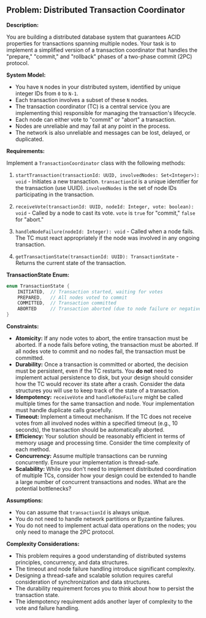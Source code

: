 ## Problem: Distributed Transaction Coordinator

**Description:**

You are building a distributed database system that guarantees ACID properties for transactions spanning multiple nodes. Your task is to implement a simplified version of a transaction coordinator that handles the "prepare," "commit," and "rollback" phases of a two-phase commit (2PC) protocol.

**System Model:**

*   You have `N` nodes in your distributed system, identified by unique integer IDs from `0` to `N-1`.
*   Each transaction involves a subset of these `N` nodes.
*   The transaction coordinator (TC) is a central service (you are implementing this) responsible for managing the transaction's lifecycle.
*   Each node can either vote to "commit" or "abort" a transaction.
*   Nodes are unreliable and may fail at any point in the process.
*   The network is also unreliable and messages can be lost, delayed, or duplicated.

**Requirements:**

Implement a `TransactionCoordinator` class with the following methods:

1.  `startTransaction(transactionId: UUID, involvedNodes: Set<Integer>): void` - Initiates a new transaction. `transactionId` is a unique identifier for the transaction (use UUID). `involvedNodes` is the set of node IDs participating in the transaction.

2.  `receiveVote(transactionId: UUID, nodeId: Integer, vote: boolean): void` - Called by a node to cast its vote. `vote` is `true` for "commit," `false` for "abort."

3.  `handleNodeFailure(nodeId: Integer): void` - Called when a node fails.  The TC must react appropriately if the node was involved in any ongoing transaction.

4.  `getTransactionState(transactionId: UUID): TransactionState` - Returns the current state of the transaction.

**TransactionState Enum:**

```java
enum TransactionState {
    INITIATED,  // Transaction started, waiting for votes
    PREPARED,   // All nodes voted to commit
    COMMITTED,  // Transaction committed
    ABORTED     // Transaction aborted (due to node failure or negative vote)
}
```

**Constraints:**

*   **Atomicity:** If any node votes to abort, the entire transaction must be aborted. If a node fails before voting, the transaction must be aborted.  If all nodes vote to commit and no nodes fail, the transaction must be committed.
*   **Durability:** Once a transaction is committed or aborted, the decision must be persistent, even if the TC restarts. You **do not** need to implement actual persistence to disk, but your design should consider how the TC would recover its state after a crash. Consider the data structures you will use to keep track of the state of a transaction.
*   **Idempotency:**  `receiveVote` and `handleNodeFailure` might be called multiple times for the same transaction and node. Your implementation must handle duplicate calls gracefully.
*   **Timeout:** Implement a timeout mechanism. If the TC does not receive votes from all involved nodes within a specified timeout (e.g., 10 seconds), the transaction should be automatically aborted.
*   **Efficiency:**  Your solution should be reasonably efficient in terms of memory usage and processing time. Consider the time complexity of each method.
*   **Concurrency:**  Assume multiple transactions can be running concurrently. Ensure your implementation is thread-safe.
*   **Scalability:** While you don't need to implement distributed coordination of multiple TCs, consider how your design could be extended to handle a large number of concurrent transactions and nodes. What are the potential bottlenecks?

**Assumptions:**

*   You can assume that `transactionId` is always unique.
*   You do not need to handle network partitions or Byzantine failures.
*   You do not need to implement actual data operations on the nodes; you only need to manage the 2PC protocol.

**Complexity Considerations:**

*   This problem requires a good understanding of distributed systems principles, concurrency, and data structures.
*   The timeout and node failure handling introduce significant complexity.
*   Designing a thread-safe and scalable solution requires careful consideration of synchronization and data structures.
*   The durability requirement forces you to think about how to persist the transaction state.
*   The idempotency requirement adds another layer of complexity to the vote and failure handling.
